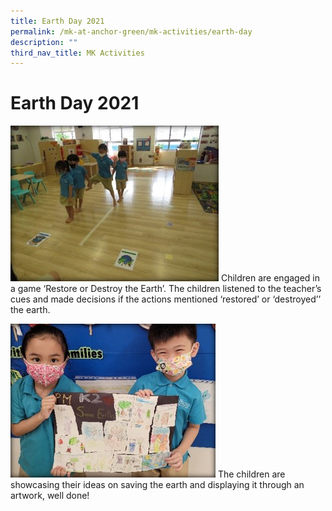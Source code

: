 ```yaml
---
title: Earth Day 2021
permalink: /mk-at-anchor-green/mk-activities/earth-day
description: ""
third_nav_title: MK Activities
---
```

# Earth Day 2021

![Children are engaged in a game ‘Restore or Destroy the Earth’](/images/ed1.jpg)
Children are engaged in a game ‘Restore or Destroy the Earth’. The children listened to the teacher’s cues and made decisions if the actions mentioned ‘restored’ or ‘destroyed’’ the earth.

![The children are showcasing their ideas on saving the earth and displaying it through an artwork](/images/ed2.jpg)
The children are showcasing their ideas on saving the earth and displaying it through an artwork, well done!